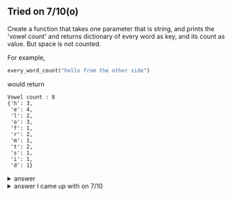 Tried on 7/10(o)
---

Create a function that takes one parameter that is string, and prints the 'vowel count' and returns dictionary of every word as key, and its count as value.
But space is not counted.

For example,

```py
every_word_count("hello from the other side")
```

would return

```
Vowel count : 8
{'h': 3,
 'e': 4,
 'l': 2,
 'o': 3,
 'f': 1,
 'r': 2,
 'm': 1,
 't': 2,
 's': 1,
 'i': 1,
 'd': 1}
```

<details>
  <summary>answer</summary>
 
  ```py
  def every_word_count(string:str) -> dict:
      dic = {}
      for each in string.replace(" ",""):
          if each not in dic.keys():
              dic[each] = 0
          dic[each] += 1
      vowel_count = 0
      for key,value in dic.items():
          if key in "aeiou":
              vowel_count += value
      print(f"Vowel count : {vowel_count}")
      return dic
   ```
 </details>


<details>
  <summary>answer I came up with on 7/10</summary>
 
  ```py
  def every_word_count(string:str):
     count = 0
     dic = {}
     for each in string.replace(" ",""):
         if each in "aeiou":
             count += 1
         dic.setdefault(each,string.count(each))

     print(f"Vowel count : {count}")
     return dic
  ```
</details>
